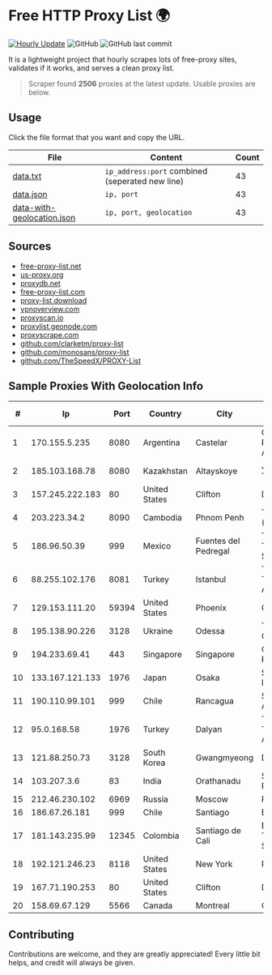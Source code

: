 
# Free HTTP Proxy List 🌍

[![Hourly Update](https://github.com/mertguvencli/http-proxy-list/actions/workflows/main.yml/badge.svg?branch=main)](https://github.com/mertguvencli/http-proxy-list/actions/workflows/main.yml)
![GitHub](https://img.shields.io/github/license/mertguvencli/http-proxy-list)
![GitHub last commit](https://img.shields.io/github/last-commit/mertguvencli/http-proxy-list)

It is a lightweight project that hourly scrapes lots of free-proxy sites, validates if it works, and serves a clean proxy list.


> Scraper found **2506** proxies at the latest update. Usable proxies are below.

## Usage

Click the file format that you want and copy the URL.


|File|Content|Count|
|----|-------|-----|
|[data.txt](https://raw.githubusercontent.com/mertguvencli/http-proxy-list/main/proxy-list/data.txt)|`ip_address:port` combined (seperated new line)|43|
|[data.json](https://raw.githubusercontent.com/mertguvencli/http-proxy-list/main/proxy-list/data.json)|`ip, port`|43|
|[data-with-geolocation.json](https://raw.githubusercontent.com/mertguvencli/http-proxy-list/main/proxy-list/data-with-geolocation.json)|`ip, port, geolocation`|43|

## Sources

* [free-proxy-list.net](https://free-proxy-list.net)
* [us-proxy.org](https://www.us-proxy.org)
* [proxydb.net](http://proxydb.net)
* [free-proxy-list.com](https://free-proxy-list.com/?page=&port=&type%5B%5D=http&type%5B%5D=https&up_time=0&search=Search)
* [proxy-list.download](https://www.proxy-list.download/HTTP)
* [vpnoverview.com](https://vpnoverview.com/privacy/anonymous-browsing/free-proxy-servers)
* [proxyscan.io](https://www.proxyscan.io)
* [proxylist.geonode.com](https://proxylist.geonode.com/api/proxy-list?limit=300&page=1&sort_by=lastChecked&sort_type=desc&protocols=http,https)
* [proxyscrape.com](https://api.proxyscrape.com/v2/?request=displayproxies&protocol=http&timeout=10000&country=all&ssl=all&anonymity=all)
* [github.com/clarketm/proxy-list](https://raw.githubusercontent.com/clarketm/proxy-list/master/proxy-list-raw.txt)
* [github.com/monosans/proxy-list](https://raw.githubusercontent.com/monosans/proxy-list/main/proxies/http.txt)
* [github.com/TheSpeedX/PROXY-List](https://raw.githubusercontent.com/TheSpeedX/PROXY-List/master/http.txt)


## Sample Proxies With Geolocation Info

|#|Ip|Port|Country|City|Internet Service Provider|
|-|--|----|-------|----|-------------------------|
|1|170.155.5.235|8080|Argentina|Castelar|Gobernacion de la Provincia de Buenos Aires|
|2|185.103.168.78|8080|Kazakhstan|Altayskoye|JSC Alma Telecommunications|
|3|157.245.222.183|80|United States|Clifton|DigitalOcean, LLC|
|4|203.223.34.2|8090|Cambodia|Phnom Penh|Telecom Cambodia (T.C.)|
|5|186.96.50.39|999|Mexico|Fuentes del Pedregal|Total Play Telecomunicaciones SA De CV|
|6|88.255.102.176|8081|Turkey|Istanbul|Turk Telekomunikasyon Anonim Sirketi|
|7|129.153.111.20|59394|United States|Phoenix|Oracle Corporation|
|8|195.138.90.226|3128|Ukraine|Odessa|TeNeT Networking Centre|
|9|194.233.69.41|443|Singapore|Singapore|Contabo Asia Private Limited|
|10|133.167.121.133|1976|Japan|Osaka|SAKURA Internet Inc.|
|11|190.110.99.101|999|Chile|Rancagua|Silica Networks Argentina S.A.|
|12|95.0.168.58|1976|Turkey|Dalyan|Turk Telekomunikasyon Anonim Sirketi|
|13|121.88.250.73|3128|South Korea|Gwangmyeong|DLIVE|
|14|103.207.3.6|83|India|Orathanadu|Sri Vari Network Private Limited|
|15|212.46.230.102|6969|Russia|Moscow|PJSC "Vimpelcom"|
|16|186.67.26.181|999|Chile|Santiago|Entel Chile S.A.|
|17|181.143.235.99|12345|Colombia|Santiago de Cali|EPM Telecomunicaciones S.A. E.S.P.|
|18|192.121.246.23|8118|United States|New York|PVDataNet AB|
|19|167.71.190.253|80|United States|Clifton|DigitalOcean, LLC|
|20|158.69.67.129|5566|Canada|Montreal|OVH SAS|



## Contributing

Contributions are welcome, and they are greatly appreciated! Every
little bit helps, and credit will always be given.

